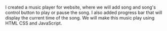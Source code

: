  I created a music player for website, where we will add song and song's control button to play or pause the song. I also added progress bar that will display the current time of the song. We will make this music play using HTML CSS and JavaScript.
